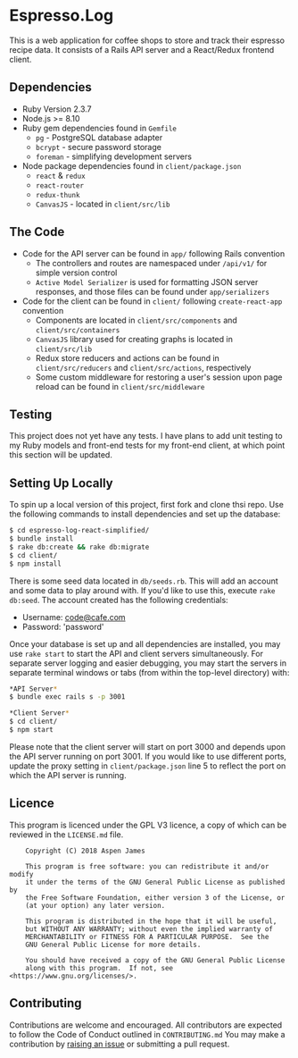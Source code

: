 # Espresso.Log

This is a web application for coffee shops to store and track their espresso recipe data. It consists of a Rails API server and a React/Redux frontend client.

## Dependencies 

* Ruby Version 2.3.7
* Node.js >= 8.10
* Ruby gem dependencies found in `Gemfile`
  - `pg` - PostgreSQL database adapter
  - `bcrypt` - secure password storage 
  - `foreman` - simplifying development servers
* Node package dependencies found in `client/package.json`
  - `react` & `redux`
  - `react-router`
  - `redux-thunk`
  - `CanvasJS` - located in `client/src/lib` 

## The Code

* Code for the API server can be found in `app/` following Rails convention
  - The controllers and routes are namespaced under `/api/v1/` for simple version control
  - `Active Model Serializer` is used for formatting JSON server responses, and those files can be found under `app/serializers`
* Code for the client can be found in `client/` following `create-react-app` convention
  - Components are located in `client/src/components` and `client/src/containers`
  - `CanvasJS` library used for creating graphs is located in `client/src/lib`
  - Redux store reducers and actions can be found in `client/src/reducers` and `client/src/actions`, respectively 
  - Some custom middleware for restoring a user's session upon page reload can be found in `client/src/middleware`

## Testing 

This project does not yet have any tests. I have plans to add unit testing to my Ruby models and front-end tests for my front-end client, at which point this section will be updated. 

## Setting Up Locally 

To spin up a local version of this project, first fork and clone thsi repo. Use the following commands to install dependencies and set up the database: 
```bash
$ cd espresso-log-react-simplified/
$ bundle install
$ rake db:create && rake db:migrate
$ cd client/
$ npm install
```

There is some seed data located in `db/seeds.rb`. This will add an account and some data to play around with. If you'd like to use this, execute `rake db:seed`. The account created has the following credentials: 
- Username: code@cafe.com
- Password: 'password'

Once your database is set up and all dependencies are installed, you may use `rake start` to start the API and client servers simultaneously. For separate server logging and easier debugging, you may start the servers in separate terminal windows or tabs (from within the top-level directory) with: 
```bash
*API Server*
$ bundle exec rails s -p 3001

*Client Server*
$ cd client/
$ npm start
```

Please note that the client server will start on port 3000 and depends upon the API server running on port 3001. If you would like to use different ports, update the proxy setting in `client/package.json` line 5 to reflect the port on which the API server is running. 

## Licence 

This program is licenced under the GPL V3 licence, a copy of which can be reviewed in the `LICENSE.md` file. 

        Copyright (C) 2018 Aspen James

        This program is free software: you can redistribute it and/or modify
        it under the terms of the GNU General Public License as published by
        the Free Software Foundation, either version 3 of the License, or
        (at your option) any later version.

        This program is distributed in the hope that it will be useful,
        but WITHOUT ANY WARRANTY; without even the implied warranty of
        MERCHANTABILITY or FITNESS FOR A PARTICULAR PURPOSE.  See the
        GNU General Public License for more details.

        You should have received a copy of the GNU General Public License
        along with this program.  If not, see <https://www.gnu.org/licenses/>.

## Contributing 

Contributions are welcome and encouraged. All contributors are expected to follow the Code of Conduct outlined in `CONTRIBUTING.md` 
You may make a contribution by [raising an issue](https://github.com/AspenJames/espresso-log-react-simplified/issues) or submitting a pull request. 